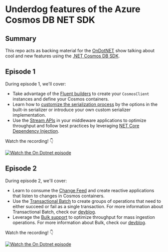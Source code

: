 # Underdog features of the Azure Cosmos DB NET SDK

## Summary

This repo acts as backing material for the [OnDotNET](https://channel9.msdn.com/Shows/On-NET) show talking about cool and new features using the [.NET Cosmos DB SDK](https://docs.microsoft.com/azure/cosmos-db/sql-api-sdk-dotnet-standard).

## Episode 1

During episode 1, we'll cover:

* Take advantage of the [Fluent builders](./src/episode1/builder/) to create your `CosmosClient` instances and define your Cosmos containers.
* Learn how to [customize the serialization process](./src/episode1/customserializer/) by the options in the built-in serializer or introduce your own custom serializer implementation.
* Use the [Stream APIs](./src/episode1/streams/) in your middleware applications to optimize throughput and follow best practices by leveraging [NET Core Dependency Injection](./src/episode1/streams/startup.cs).

Watch the recording! 👇

[![Watch the On Dotnet episode](http://img.youtube.com/vi/uFWWkzYL7tA/0.jpg)](http://www.youtube.com/watch?v=uFWWkzYL7tA "On dotnet episode")

## Episode 2

During episode 2, we'll cover:

* Learn to consume the [Change Feed](./src/episode2/changefeed/) and create reactive applications that listen to changes in Cosmos containers.
* Use the [Transactional Batch](./src/episode2/batch/) to create groups of operations that need to either succeed or fail as a single transaction. For more information about Transactional Batch, check our [devblog](https://devblogs.microsoft.com/cosmosdb/introducing-transactionalbatch-in-the-net-sdk/).
* Leverage the [Bulk support](./src/episode2/bulk/) to optimize throughput for mass ingestion operations. For more information about Bulk, check our [devblog](https://devblogs.microsoft.com/cosmosdb/introducing-bulk-support-in-the-net-sdk/).

Watch the recording! 👇

[![Watch the On Dotnet episode](http://img.youtube.com/vi/zEscjbdGLZ4/0.jpg)](http://www.youtube.com/watch?v=zEscjbdGLZ4 "On dotnet episode")

